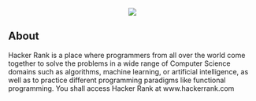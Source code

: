 <p align="center"> <img src="https://github.com/Maheshkrishna/HackerRankSolutions/blob/master/images/HackerRank.png" align="middle"> </p>
<h2> About </h2>
<p>     Hacker Rank is a place where programmers from all over the world come together to solve the problems in a wide range of Computer Science domains such as algorithms, machine learning, or artificial intelligence, as well as to practice different programming paradigms like functional programming. You shall access Hacker Rank at www.hackerrank.com </p>


